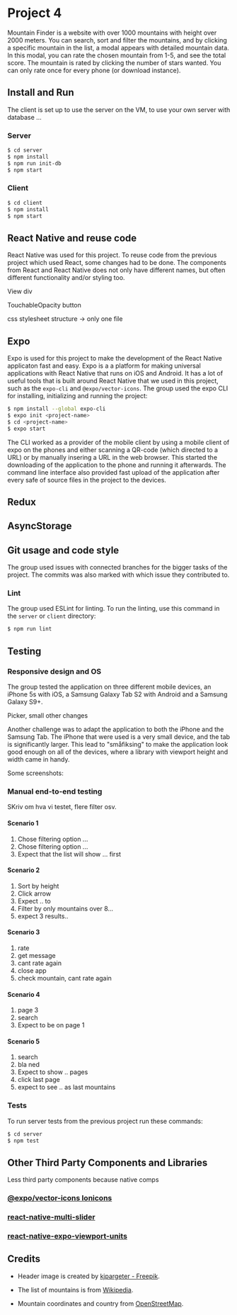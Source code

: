 # Project 4

Mountain Finder is a website with over 1000 mountains with height over 2000 meters. You can search, sort and filter the mountains, and by clicking a specific mountain in the list, a modal appears with detailed mountain data. In this modal, you can rate the chosen mountain from 1-5, and see the total score. The mountain is rated by clicking the number of stars wanted. You can only rate once for every phone (or download instance). 

## Install and Run

The client is set up to use the server on the VM, to use your own server with database ...

### Server
```sh
$ cd server
$ npm install
$ npm run init-db
$ npm start
```

### Client
```sh
$ cd client
$ npm install
$ npm start
```

## React Native and reuse code 
React Native was used for this project. To reuse code from the previous project which used React, some changes had to be done. The components from React and React Native does not only have different names, but often different functionality and/or styling too. 

View div

TouchableOpacity button

css stylesheet
structure -> only one file


## Expo
Expo is used for this project to make the development of the React Native applicaton fast and easy. Expo is a a platform for making universal applications with React Native that runs on iOS and Android. It has a lot of useful tools that is built around React Native that we used in this project, such as the `expo-cli` and `@expo/vector-icons`. The group used the expo CLI for installing, initializing and running the project:
```sh
$ npm install --global expo-cli
$ expo init <project-name>
$ cd <project-name>
$ expo start
```
The CLI worked as a provider of the mobile client by using a mobile client of expo on the phones and either scanning a QR-code (which directed to a URL) or by manually insering a URL in the web browser. This started the downloading of the application to the phone and running it afterwards.
The command line interface also provided fast upload of the application after every safe of source files in the project to the devices.

## Redux

## AsyncStorage

## Git usage and code style
The group used issues with connected branches for the bigger tasks of the project. The commits was also marked with which issue they contributed to. 

### Lint
The group used ESLint for linting. To run the linting, use this command in the `server` or `client` directory: 
```sh
$ npm run lint
```

## Testing
### Responsive design and OS
The group tested the application on three different mobile devices, an iPhone 5s with iOS, a Samsung Galaxy Tab S2 with Android and a Samsung Galaxy S9+.

Picker, small other changes

Another challenge was to adapt the application to both the iPhone and the Samsung Tab. The iPhone that were used is a very small device, and the tab is significantly larger. This lead to "småfiksing" to make the application look good enough on all of the devices, where a library with viewport height and width came in handy. 

Some screenshots: 


### Manual end-to-end testing
SKriv om hva vi testet, flere filter osv. 


#### Scenario 1
1. Chose filtering option ... 
2. Chose filtering option ...
3. Expect that the list will show ... first

#### Scenario 2
1. Sort by height 
2. Click arrow
3. Expect .. to 
4. Filter by only mountains over 8...
5. expect 3 results.. 

#### Scenario 3
1. rate
2. get message
3. cant rate again
4. close app
5. check mountain, cant rate again 

#### Scenario 4
1. page 3
2. search
3. Expect to be on page 1

#### Scenario 5
1. search
2. bla ned
3. Expect to show .. pages
4. click last page
5. expect to see .. as last mountains

### Tests
To run server tests from the previous project run these commands: 
```sh
$ cd server
$ npm test
```

## Other Third Party Components and Libraries

Less third party components because native comps

### <a href="https://expo.github.io/vector-icons/">@expo/vector-icons Ionicons</a>

### <a href="https://github.com/ptomasroos/react-native-multi-slider">react-native-multi-slider</a>

### <a href="https://github.com/joetakara/react-native-expo-viewport-units">react-native-expo-viewport-units</a>

## Credits
* Header image is created by <a href="https://www.freepik.com/free-vector/mountain-landscape_4391852.htm"> kjpargeter - Freepik</a>.

* The list of mountains is from <a href="https://en.wikipedia.org/wiki/List_of_mountains_by_elevation"> Wikipedia</a>. 

* Mountain coordinates and country from <a href="https://www.openstreetmap.org">OpenStreetMap</a>.